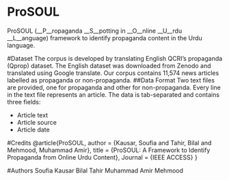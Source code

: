 # ProSOUL

ProSOUL (__P__ropaganda __S__potting in __O__nline __U__rdu __L__anguage) framework to identify propaganda content in the Urdu language.


#Dataset
The corpus is developed by translating English QCRI’s propaganda (Qprop) dataset. The English dataset was downloaded from Zenodo and translated using Google translate. Our corpus contains 11,574 news articles labelled as propaganda or non-propaganda. 
##Data Format
Two text files are provided, one for propaganda and other for non-propaganda. Every line in the text file represents an article. The data is tab-separated and contains three fields:

* Article text
* Article source
* Article date


#Credits
@article{ProSOUL,
author = {Kausar, Soufia and
	Tahir, Bilal and
	Mehmood, Muhammad Amir},
title = {ProSOUL: A Framework to Identify Propaganda from Online Urdu Content},
Journal = {IEEE ACCESS}
}

#Authors
Soufia Kausar
Bilal Tahir
Muhammad Amir Mehmood



